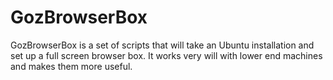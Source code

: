 # GozBrowserBox

GozBrowserBox is a set of scripts that will take an Ubuntu installation and set up a full screen browser box. It works very will with lower end machines and makes them more useful.

